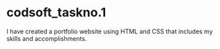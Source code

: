 # codsoft_taskno.1
I have created a portfolio website using HTML and CSS that includes my skills and accomplishments.
